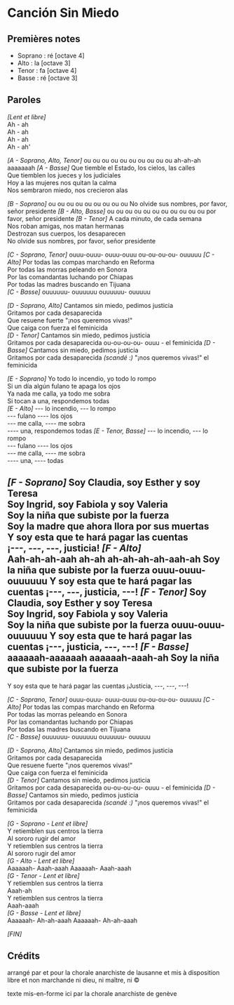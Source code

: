# Canción Sin Miedo

## Premières notes
- Soprano : ré [octave 4]    
- Alto : la [octave 3]   
- Tenor : fa [octave 4]   
- Basse : ré [octave 3]    

## Paroles 

*[Lent et libre]*    
Ah - ah   
Ah - ah   
Ah - ah    
Ah - ah'

*[A - Soprano, Alto, Tenor]*
ou ou ou 
ou ou ou 
ou ou ou ou 
ah-ah-ah
aaaaaaah
*[A - Basse]*
Que tiemble el Estado, los cielos, las calles    
Que tiemblen los jueces y los judiciales    
Hoy a las mujeres nos quitan la calma    
Nos sembraron miedo, nos crecieron alas    

*[B - Soprano]*
ou ou ou 
ou ou ou
ou ou ou No olvide sus nombres, por favor, señor presidente
*[B - Alto, Basse]*
ou ou ou
ou ou ou 
ou ou ou ou 
ou por favor, señor presidente
*[B - Tenor]*
A cada minuto, de cada semana    
Nos roban amigas, nos matan hermanas    
Destrozan sus cuerpos, los desaparecen    
No olvide sus nombres, por favor, señor presidente  
  
*[C - Soprano, Tenor]*
ouuu-ouuu-
ouuu-ouuu
ou-ou-ou-ou-
ouuuuu
*[C - Alto]*
Por todas las compas marchando en Reforma    
Por todas las morras peleando en Sonora    
Por las comandantas luchando por Chiapas    
Por todas las madres buscando en Tijuana    
*[C - Basse]*
ouuuuuu-
ouuuuuu
ouuuuuu-
ouuuuu

*[D - Soprano, Alto]*
Cantamos sin miedo, pedimos justicia    
Gritamos por cada desaparecida    
Que resuene fuerte "¡nos queremos vivas!"    
Que caiga con fuerza el feminicida    
*[D - Tenor]*
Cantamos sin miedo, pedimos justicia    
Gritamos por cada desaparecida
ou-ou-ou-ou-
ouuu - el feminicida
*[D - Basse]*
Cantamos sin miedo, pedimos justicia    
Gritamos por cada desaparecida
*(scandé :)* "¡nos queremos vivas!"
el feminicida

*[E - Soprano]*
Yo todo lo incendio, yo todo lo rompo    
Si un día algún fulano te apaga los ojos    
Ya nada me calla, ya todo me sobra    
Si tocan a una, respondemos todas    
*[E - Alto]*
--- lo incendio, --- lo rompo    
--- fulano ---- los ojos    
--- me calla, ---- me sobra    
---- una, respondemos todas
*[E - Tenor, Basse]*
--- lo incendio, --- lo rompo    
--- fulano ---- los ojos    
--- me calla, ---- me sobra    
---- una, ---- todas 

*[F - Soprano]*
Soy Claudia, soy Esther y soy Teresa    
Soy Ingrid, soy Fabiola y soy Valeria    
Soy la niña que subiste por la fuerza    
Soy la madre que ahora llora por sus muertas    
Y soy esta que te hará pagar las cuentas   
¡---, ---, ---, justicia!
*[F - Alto]*    
Aah-ah-ah-aah ah-ah
ah-ah-ah-ah-aah-ah
Soy la niña que subiste por la fuerza
ouuu-ouuu-ouuuuuu
Y soy esta que te hará pagar las cuentas
¡---, ---, justicia, ---!
*[F - Tenor]*
Soy Claudia, soy Esther y soy Teresa    
Soy Ingrid, soy Fabiola y soy Valeria    
Soy la niña que subiste por la fuerza 
ouuu-ouuu-ouuuuuu
Y soy esta que te hará pagar las cuentas
¡---, justicia, ---, ---!
*[F - Basse]*
aaaaaah-aaaaaah
aaaaaah-aaah-ah
Soy la niña que subiste por la fuerza
-------
Y soy esta que te hará pagar las cuentas
¡Justicia, ---, ---, ---!    

*[C - Soprano, Tenor]*
ouuu-ouuu-
ouuu-ouuu
ou-ou-ou-ou-
ouuuuu
*[C - Alto]*
Por todas las compas marchando en Reforma    
Por todas las morras peleando en Sonora    
Por las comandantas luchando por Chiapas    
Por todas las madres buscando en Tijuana    
*[C - Basse]*
ouuuuuu-
ouuuuuu
ouuuuuu-
ouuuuu

*[D - Soprano, Alto]*
Cantamos sin miedo, pedimos justicia    
Gritamos por cada desaparecida    
Que resuene fuerte "¡nos queremos vivas!"    
Que caiga con fuerza el feminicida    
*[D - Tenor]*
Cantamos sin miedo, pedimos justicia    
Gritamos por cada desaparecida
ou-ou-ou-ou-
ouuu - el feminicida
*[D - Basse]*
Cantamos sin miedo, pedimos justicia    
Gritamos por cada desaparecida
*(scandé :)* "¡nos queremos vivas!"
el feminicida
    
*[G - Soprano - Lent et libre]*    
Y retiemblen sus centros la tierra    
Al sororo rugir del amor    
Y retiemblen sus centros la tierra    
Al sororo rugir del amor    
*[G - Alto - Lent et libre]*    
Aaaaaah-
Aaah-aaah
Aaaaaah-
Aaah-aaah    
*[G - Tenor - Lent et libre]*    
Y retiemblen sus centros la tierra    
Aaah-ah    
Y retiemblen sus centros la tierra    
Aaah-aaah  
*[G - Basse - Lent et libre]*    
Aaaaaah-
Ah-ah-aaah
Aaaaaah-
Ah-ah-aaah

*[FIN]*    

## Crédits

arrangé par et pour la chorale anarchiste de lausanne
et mis à disposition libre et non marchande
ni dieu, ni maître, ni ©

texte mis-en-forme ici par la chorale anarchiste de genève   

